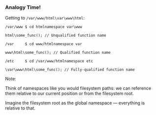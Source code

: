 ### Analogy Time!

<p class="fragment-replacement">Getting to <code class="fragment fade-out" data-fragment-index="3">/var/www/html</code><code class="fragment fade-in" data-fragment-index="3">\var\www\html</code>:

<pre class="fragment-replacement fragment" data-fragment-index="0"><code class="hljs plain fragment fade-out" data-fragment-index="3">/var/www $ cd html</code><code class="hljs lang-php fragment fade-in" data-fragment-index="3">namespace var\www

html\some_func(); // Unqualified function name</code></pre>

<pre class="fragment-replacement fragment" data-fragment-index="1"><code class="hljs plain fragment fade-out" data-fragment-index="3">/var     $ cd www/html</code><code class="hljs lang-php fragment fade-in" data-fragment-index="3">namespace var

www\html\some_func(); // Qualified function name</code></pre>

<pre class="fragment-replacement fragment" data-fragment-index="2"><code class="hljs plain fragment fade-out" data-fragment-index="3">/etc     $ cd /var/www/html</code><code class="hljs lang-php fragment fade-in" data-fragment-index="3">namespace etc

\var\www\html\some_func(); // Fully-qualified function name</code></pre>

Note:

Think of namespaces like you would filesystem paths: we can reference them relative to our current position or from the filesystem root.

Imagine the filesystem root as the global namespace — everything is relative to that.
